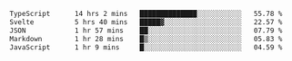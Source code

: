 <!--START_SECTION:waka-->

```txt
TypeScript      14 hrs 2 mins   ██████████████░░░░░░░░░░░   55.78 %
Svelte          5 hrs 40 mins   █████▓░░░░░░░░░░░░░░░░░░░   22.57 %
JSON            1 hr 57 mins    ██░░░░░░░░░░░░░░░░░░░░░░░   07.79 %
Markdown        1 hr 28 mins    █▒░░░░░░░░░░░░░░░░░░░░░░░   05.83 %
JavaScript      1 hr 9 mins     █░░░░░░░░░░░░░░░░░░░░░░░░   04.59 %
```

<!--END_SECTION:waka-->


